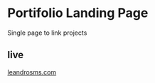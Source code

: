 # Portifolio Landing Page

Single page to link projects

## live

[leandrosms.com](https://leandrosms.com)